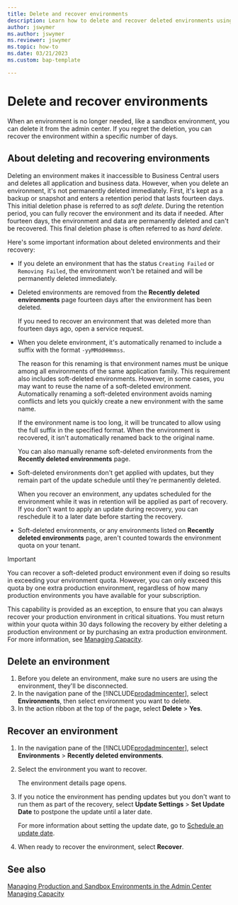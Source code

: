 ```yaml
---
title: Delete and recover environments
description: Learn how to delete and recover deleted environments using the Business Central admin center.
author: jswymer
ms.author: jswymer
ms.reviewer: jswymer
ms.topic: how-to 
ms.date: 03/21/2023
ms.custom: bap-template

---
```


# Delete and recover environments

When an environment is no longer needed, like a sandbox environment, you can delete it from the admin center. If you regret the deletion, you can recover the environment within a specific number of days.

## About deleting and recovering environments

Deleting an environment makes it inaccessible to Business Central users and deletes all application and business data. However, when you delete an environment, it's not permanently deleted immediately. First, it's kept as a backup or snapshot and enters a retention period that lasts fourteen days. This initial deletion phase is referred to as *soft delete*. During the retention period, you can fully recover the environment and its data if needed. After fourteen days, the environment and data are permanently deleted and can't be recovered. This final deletion phase is often referred to as *hard delete*.

Here's some important information about deleted environments and their recovery:  

- If you delete an environment that has the status `Creating Failed` or `Removing Failed`, the environment won't be retained and will be permanently deleted immediately.

- Deleted environments are removed from the **Recently deleted environments** page fourteen days after the environment has been deleted.

   If you need to recover an environment that was deleted more than fourteen days ago, open a service request.

- When you delete environment, it's automatically renamed to include a suffix with the format `-yyMMddHHmmss`.

   The reason for this renaming is that environment names must be unique among all environments of the same application family. This requirement also includes soft-deleted environments. However, in some cases, you may want to reuse the name of a soft-deleted environment. Automatically renaming a soft-deleted environment avoids naming conflicts and lets you quickly create a new environment with the same name. 

   If the environment name is too long, it will be truncated to allow using the full suffix in the specified format. When the environment is recovered, it isn't automatically renamed back to the original name.

   You can also manually rename soft-deleted environments from the **Recently deleted environments** page.
- Soft-deleted environments don't get applied with updates, but they remain part of the update schedule until they're permanently deleted.

   When you recover an environment, any updates scheduled for the environment while it was in retention will be applied as part of recovery. If you don't want to apply an update during recovery, you can reschedule it to a later date before starting the recovery.

- Soft-deleted environments, or any environments listed on **Recently deleted environments** page, aren't counted towards the environment quota on your tenant. 

> [!IMPORTANT]
> You can recover a soft-deleted product environment even if doing so results in exceeding your environment quota. However, you can only exceed this quota by one extra production environment, regardless of how many production environments you have available for your subscription.
>
> This capability is provided as an exception, to ensure that you can always recover your production environment in critical situations. You must return within your quota within 30 days following the recovery by either deleting a production environment or by purchasing an extra production environment. For more information, see [Managing Capacity](tenant-admin-center-capacity.md).
  
## Delete an environment

1. Before you delete an environment, make sure no users are using the environment, they'll be disconnected.
2. In the navigation pane of the [!INCLUDE[prodadmincenter](../developer/includes/prodadmincenter.md)], select **Environments**, then select environment you want to delete.
3. In the action ribbon at the top of the page, select **Delete** > **Yes**.

## Recover an environment

1. In the navigation pane of the [!INCLUDE[prodadmincenter](../developer/includes/prodadmincenter.md)], select **Environments** > **Recently deleted environments**.
2. Select the environment you want to recover.

   The environment details page opens.
3. If you notice the environment has pending updates but you don't want to run them as part of the recovery, select **Update Settings** > **Set Update Date** to postpone the update until a later date.

   For more information about setting the update date, go to [Schedule an update date](tenant-admin-center-update-management.md#schedule).
4. When ready to recover the environment, select **Recover**.

## See also

[Managing Production and Sandbox Environments in the Admin Center](tenant-admin-center-environments.md)  
[Managing Capacity](tenant-admin-center-capacity.md)  
